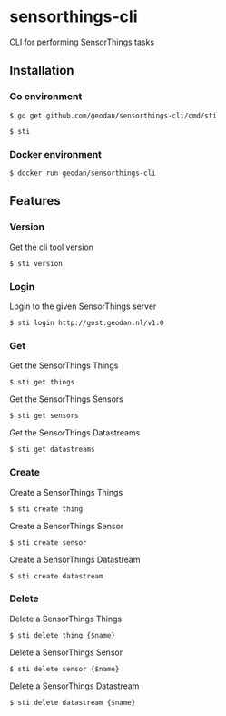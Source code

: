 # sensorthings-cli
CLI for performing SensorThings tasks

## Installation

### Go environment
``` 
$ go get github.com/geodan/sensorthings-cli/cmd/sti

$ sti
```

### Docker environment
``` 
$ docker run geodan/sensorthings-cli

```

## Features

### Version

Get the cli tool version

```
$ sti version 
```
### Login

Login to the given SensorThings server

```
$ sti login http://gost.geodan.nl/v1.0
```

### Get

Get the SensorThings Things

```
$ sti get things 
```
Get the SensorThings Sensors

```
$ sti get sensors 
```

Get the SensorThings Datastreams

```
$ sti get datastreams 
```

### Create

Create a SensorThings Things

```
$ sti create thing 
```

Create a SensorThings Sensor

```
$ sti create sensor
```

Create a SensorThings Datastream

```
$ sti create datastream
```


### Delete

Delete a SensorThings Things

```
$ sti delete thing {$name}
```

Delete a SensorThings Sensor

```
$ sti delete sensor {$name}
```

Delete a SensorThings Datastream

```
$ sti delete datastream {$name}
```









